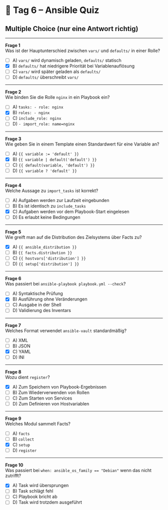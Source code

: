 # 🧪 Tag 6 – Ansible Quiz

## Multiple Choice (nur eine Antwort richtig)

---

**Frage 1**  
Was ist der Hauptunterschied zwischen `vars/` und `defaults/` in einer Rolle?

- [ ] A) `vars/` wird dynamisch geladen, `defaults/` statisch  
- [x] B) `defaults/` hat niedrigere Priorität bei Variablenauflösung  
- [ ] C) `vars/` wird später geladen als `defaults/`  
- [ ] D) `defaults/` überschreibt `vars/`

---

**Frage 2**  
Wie binden Sie die Rolle `nginx` in ein Playbook ein?

- [ ] A) `tasks: - role: nginx`  
- [x] B) `roles: - nginx`  
- [ ] C) `include_role: nginx`  
- [ ] D) `- import_role: name=nginx`

---

**Frage 3**  
Wie geben Sie in einem Template einen Standardwert für eine Variable an?

- [ ] A) `{{ variable := 'default' }}`  
- [x] B) `{{ variable | default('default') }}`  
- [ ] C) `{{ default(variable, 'default') }}`  
- [ ] D) `{{ variable ? 'default' }}`

---

**Frage 4**  
Welche Aussage zu `import_tasks` ist korrekt?

- [ ] A) Aufgaben werden zur Laufzeit eingebunden  
- [ ] B) Es ist identisch zu `include_tasks`  
- [x] C) Aufgaben werden vor dem Playbook-Start eingelesen  
- [ ] D) Es erlaubt keine Bedingungen

---

**Frage 5**  
Wie greift man auf die Distribution des Zielsystems über Facts zu?

- [x] A) `{{ ansible_distribution }}`  
- [ ] B) `{{ facts.distribution }}`  
- [ ] C) `{{ hostvars['distribution'] }}`  
- [ ] D) `{{ setup['distribution'] }}`

---

**Frage 6**  
Was passiert bei `ansible-playbook playbook.yml --check`?

- [ ] A) Syntaktische Prüfung  
- [x] B) Ausführung ohne Veränderungen  
- [ ] C) Ausgabe in der Shell  
- [ ] D) Validierung des Inventars

---

**Frage 7**  
Welches Format verwendet `ansible-vault` standardmäßig?

- [ ] A) XML  
- [ ] B) JSON  
- [x] C) YAML  
- [ ] D) INI

---

**Frage 8**  
Wozu dient `register`?

- [x] A) Zum Speichern von Playbook-Ergebnissen  
- [ ] B) Zum Wiederverwenden von Rollen  
- [ ] C) Zum Starten von Services  
- [ ] D) Zum Definieren von Hostvariablen

---

**Frage 9**  
Welches Modul sammelt Facts?

- [ ] A) `facts`  
- [ ] B) `collect`  
- [x] C) `setup`  
- [ ] D) `register`

---

**Frage 10**  
Was passiert bei `when: ansible_os_family == "Debian"` wenn das nicht zutrifft?

- [x] A) Task wird übersprungen  
- [ ] B) Task schlägt fehl  
- [ ] C) Playbook bricht ab  
- [ ] D) Task wird trotzdem ausgeführt